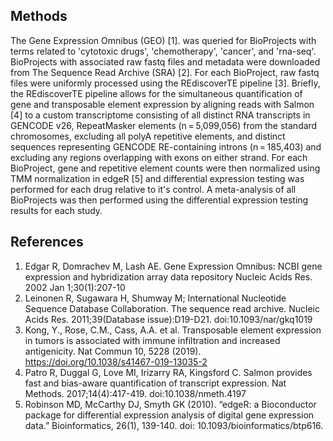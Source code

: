 ## Methods

The Gene Expression Omnibus (GEO) [1]. was queried for BioProjects with terms 
related to 'cytotoxic drugs', 'chemotherapy', 'cancer', and 'rna-seq'. 
BioProjects with associated raw fastq files and metadata were downloaded from 
The Sequence Read Archive (SRA) [2]. For each BioProject, raw fastq files were 
uniformly processed using the REdiscoverTE pipeline [3]. Briefly, the REdiscoverTE
pipeline allows for the simultaneous quantification of gene and transposable 
element expression by aligning reads with Salmon [4] to a custom transcriptome 
consisting of all distinct RNA transcripts in GENCODE v26, RepeatMasker 
elements (n = 5,099,056) from the standard chromosomes, excluding all polyA 
repetitive elements, and distinct sequences representing GENCODE RE-containing 
introns (n = 185,403) and excluding any regions overlapping with exons on either 
strand. For each BioProject, gene and repetitive element counts were then normalized
using TMM normalization in edgeR [5] and differential expression testing was 
performed for each drug relative to it's control. A meta-analysis of all BioProjects
was then performed using the differential expression testing results for each study.  


## References

1.  Edgar R, Domrachev M, Lash AE. Gene Expression Omnibus: NCBI gene expression and hybridization array data repository Nucleic Acids Res. 2002 Jan 1;30(1):207-10
2. Leinonen R, Sugawara H, Shumway M; International Nucleotide Sequence Database Collaboration. The sequence read archive. Nucleic Acids Res. 2011;39(Database issue):D19-D21. doi:10.1093/nar/gkq1019
3. Kong, Y., Rose, C.M., Cass, A.A. et al. Transposable element expression in tumors is associated with immune infiltration and increased antigenicity. Nat Commun 10, 5228 (2019). https://doi.org/10.1038/s41467-019-13035-2
4. Patro R, Duggal G, Love MI, Irizarry RA, Kingsford C. Salmon provides fast and bias-aware quantification of transcript expression. Nat Methods. 2017;14(4):417-419. doi:10.1038/nmeth.4197
5. Robinson MD, McCarthy DJ, Smyth GK (2010). “edgeR: a Bioconductor package for differential expression analysis of digital gene expression data.” Bioinformatics, 26(1), 139-140. doi: 10.1093/bioinformatics/btp616. 